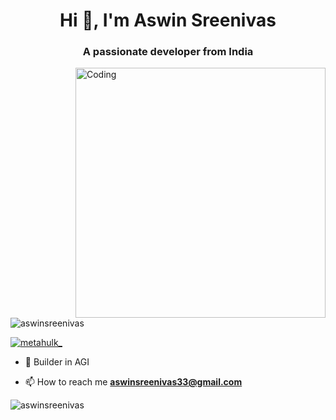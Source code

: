 <h1 align="center">Hi 👋, I'm Aswin Sreenivas</h1>
<h3 align="center">A passionate developer from India</h3>
<img align="right" alt="Coding" width="400" src="https://media.tenor.com/rePDfDWO3XoAAAAC/hacking.gif">

<p align="left"> <img src="https://komarev.com/ghpvc/?username=aswinsreenivas&label=Profile%20views&color=0e75b6&style=flat" alt="aswinsreenivas" /> </p>

<p align="left"> <a href="https://twitter.com/metahulk_" target="blank"><img src="https://img.shields.io/twitter/follow/metahulk_?logo=twitter&style=for-the-badge" alt="metahulk_" /></a> </p>


- 💬 Builder in AGI

- 📫 How to reach me **aswinsreenivas33@gmail.com**


<p><img align="center" src="https://github-readme-stats.vercel.app/api/top-langs?username=aswinsreenivas&show_icons=true&locale=en&layout=compact" alt="aswinsreenivas" /></p>
